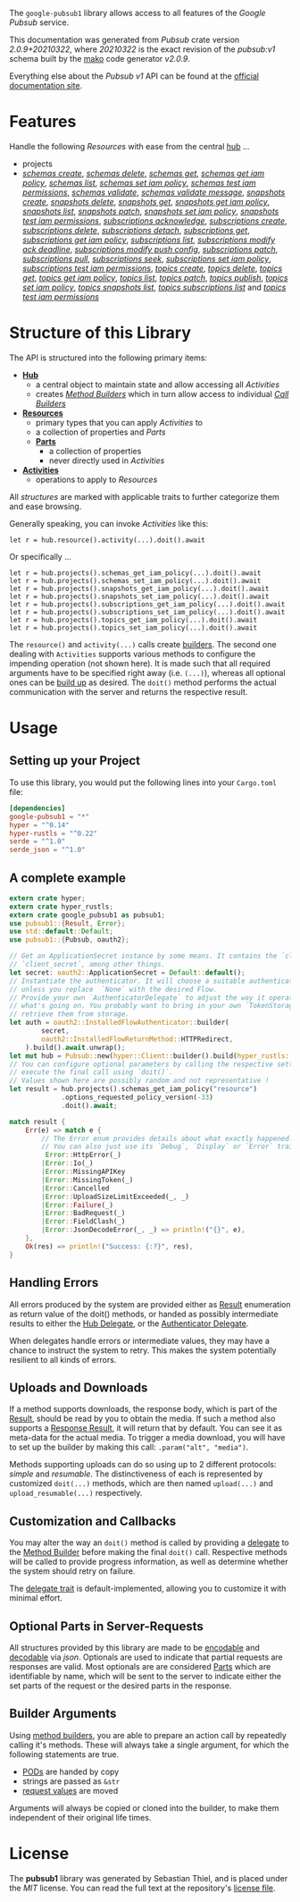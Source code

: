 <!---
DO NOT EDIT !
This file was generated automatically from 'src/mako/api/README.md.mako'
DO NOT EDIT !
-->
The `google-pubsub1` library allows access to all features of the *Google Pubsub* service.

This documentation was generated from *Pubsub* crate version *2.0.9+20210322*, where *20210322* is the exact revision of the *pubsub:v1* schema built by the [mako](http://www.makotemplates.org/) code generator *v2.0.9*.

Everything else about the *Pubsub* *v1* API can be found at the
[official documentation site](https://cloud.google.com/pubsub/docs).
# Features

Handle the following *Resources* with ease from the central [hub](https://docs.rs/google-pubsub1/2.0.9+20210322/google_pubsub1/Pubsub) ... 

* projects
 * [*schemas create*](https://docs.rs/google-pubsub1/2.0.9+20210322/google_pubsub1/api::ProjectSchemaCreateCall), [*schemas delete*](https://docs.rs/google-pubsub1/2.0.9+20210322/google_pubsub1/api::ProjectSchemaDeleteCall), [*schemas get*](https://docs.rs/google-pubsub1/2.0.9+20210322/google_pubsub1/api::ProjectSchemaGetCall), [*schemas get iam policy*](https://docs.rs/google-pubsub1/2.0.9+20210322/google_pubsub1/api::ProjectSchemaGetIamPolicyCall), [*schemas list*](https://docs.rs/google-pubsub1/2.0.9+20210322/google_pubsub1/api::ProjectSchemaListCall), [*schemas set iam policy*](https://docs.rs/google-pubsub1/2.0.9+20210322/google_pubsub1/api::ProjectSchemaSetIamPolicyCall), [*schemas test iam permissions*](https://docs.rs/google-pubsub1/2.0.9+20210322/google_pubsub1/api::ProjectSchemaTestIamPermissionCall), [*schemas validate*](https://docs.rs/google-pubsub1/2.0.9+20210322/google_pubsub1/api::ProjectSchemaValidateCall), [*schemas validate message*](https://docs.rs/google-pubsub1/2.0.9+20210322/google_pubsub1/api::ProjectSchemaValidateMessageCall), [*snapshots create*](https://docs.rs/google-pubsub1/2.0.9+20210322/google_pubsub1/api::ProjectSnapshotCreateCall), [*snapshots delete*](https://docs.rs/google-pubsub1/2.0.9+20210322/google_pubsub1/api::ProjectSnapshotDeleteCall), [*snapshots get*](https://docs.rs/google-pubsub1/2.0.9+20210322/google_pubsub1/api::ProjectSnapshotGetCall), [*snapshots get iam policy*](https://docs.rs/google-pubsub1/2.0.9+20210322/google_pubsub1/api::ProjectSnapshotGetIamPolicyCall), [*snapshots list*](https://docs.rs/google-pubsub1/2.0.9+20210322/google_pubsub1/api::ProjectSnapshotListCall), [*snapshots patch*](https://docs.rs/google-pubsub1/2.0.9+20210322/google_pubsub1/api::ProjectSnapshotPatchCall), [*snapshots set iam policy*](https://docs.rs/google-pubsub1/2.0.9+20210322/google_pubsub1/api::ProjectSnapshotSetIamPolicyCall), [*snapshots test iam permissions*](https://docs.rs/google-pubsub1/2.0.9+20210322/google_pubsub1/api::ProjectSnapshotTestIamPermissionCall), [*subscriptions acknowledge*](https://docs.rs/google-pubsub1/2.0.9+20210322/google_pubsub1/api::ProjectSubscriptionAcknowledgeCall), [*subscriptions create*](https://docs.rs/google-pubsub1/2.0.9+20210322/google_pubsub1/api::ProjectSubscriptionCreateCall), [*subscriptions delete*](https://docs.rs/google-pubsub1/2.0.9+20210322/google_pubsub1/api::ProjectSubscriptionDeleteCall), [*subscriptions detach*](https://docs.rs/google-pubsub1/2.0.9+20210322/google_pubsub1/api::ProjectSubscriptionDetachCall), [*subscriptions get*](https://docs.rs/google-pubsub1/2.0.9+20210322/google_pubsub1/api::ProjectSubscriptionGetCall), [*subscriptions get iam policy*](https://docs.rs/google-pubsub1/2.0.9+20210322/google_pubsub1/api::ProjectSubscriptionGetIamPolicyCall), [*subscriptions list*](https://docs.rs/google-pubsub1/2.0.9+20210322/google_pubsub1/api::ProjectSubscriptionListCall), [*subscriptions modify ack deadline*](https://docs.rs/google-pubsub1/2.0.9+20210322/google_pubsub1/api::ProjectSubscriptionModifyAckDeadlineCall), [*subscriptions modify push config*](https://docs.rs/google-pubsub1/2.0.9+20210322/google_pubsub1/api::ProjectSubscriptionModifyPushConfigCall), [*subscriptions patch*](https://docs.rs/google-pubsub1/2.0.9+20210322/google_pubsub1/api::ProjectSubscriptionPatchCall), [*subscriptions pull*](https://docs.rs/google-pubsub1/2.0.9+20210322/google_pubsub1/api::ProjectSubscriptionPullCall), [*subscriptions seek*](https://docs.rs/google-pubsub1/2.0.9+20210322/google_pubsub1/api::ProjectSubscriptionSeekCall), [*subscriptions set iam policy*](https://docs.rs/google-pubsub1/2.0.9+20210322/google_pubsub1/api::ProjectSubscriptionSetIamPolicyCall), [*subscriptions test iam permissions*](https://docs.rs/google-pubsub1/2.0.9+20210322/google_pubsub1/api::ProjectSubscriptionTestIamPermissionCall), [*topics create*](https://docs.rs/google-pubsub1/2.0.9+20210322/google_pubsub1/api::ProjectTopicCreateCall), [*topics delete*](https://docs.rs/google-pubsub1/2.0.9+20210322/google_pubsub1/api::ProjectTopicDeleteCall), [*topics get*](https://docs.rs/google-pubsub1/2.0.9+20210322/google_pubsub1/api::ProjectTopicGetCall), [*topics get iam policy*](https://docs.rs/google-pubsub1/2.0.9+20210322/google_pubsub1/api::ProjectTopicGetIamPolicyCall), [*topics list*](https://docs.rs/google-pubsub1/2.0.9+20210322/google_pubsub1/api::ProjectTopicListCall), [*topics patch*](https://docs.rs/google-pubsub1/2.0.9+20210322/google_pubsub1/api::ProjectTopicPatchCall), [*topics publish*](https://docs.rs/google-pubsub1/2.0.9+20210322/google_pubsub1/api::ProjectTopicPublishCall), [*topics set iam policy*](https://docs.rs/google-pubsub1/2.0.9+20210322/google_pubsub1/api::ProjectTopicSetIamPolicyCall), [*topics snapshots list*](https://docs.rs/google-pubsub1/2.0.9+20210322/google_pubsub1/api::ProjectTopicSnapshotListCall), [*topics subscriptions list*](https://docs.rs/google-pubsub1/2.0.9+20210322/google_pubsub1/api::ProjectTopicSubscriptionListCall) and [*topics test iam permissions*](https://docs.rs/google-pubsub1/2.0.9+20210322/google_pubsub1/api::ProjectTopicTestIamPermissionCall)




# Structure of this Library

The API is structured into the following primary items:

* **[Hub](https://docs.rs/google-pubsub1/2.0.9+20210322/google_pubsub1/Pubsub)**
    * a central object to maintain state and allow accessing all *Activities*
    * creates [*Method Builders*](https://docs.rs/google-pubsub1/2.0.9+20210322/google_pubsub1/client::MethodsBuilder) which in turn
      allow access to individual [*Call Builders*](https://docs.rs/google-pubsub1/2.0.9+20210322/google_pubsub1/client::CallBuilder)
* **[Resources](https://docs.rs/google-pubsub1/2.0.9+20210322/google_pubsub1/client::Resource)**
    * primary types that you can apply *Activities* to
    * a collection of properties and *Parts*
    * **[Parts](https://docs.rs/google-pubsub1/2.0.9+20210322/google_pubsub1/client::Part)**
        * a collection of properties
        * never directly used in *Activities*
* **[Activities](https://docs.rs/google-pubsub1/2.0.9+20210322/google_pubsub1/client::CallBuilder)**
    * operations to apply to *Resources*

All *structures* are marked with applicable traits to further categorize them and ease browsing.

Generally speaking, you can invoke *Activities* like this:

```Rust,ignore
let r = hub.resource().activity(...).doit().await
```

Or specifically ...

```ignore
let r = hub.projects().schemas_get_iam_policy(...).doit().await
let r = hub.projects().schemas_set_iam_policy(...).doit().await
let r = hub.projects().snapshots_get_iam_policy(...).doit().await
let r = hub.projects().snapshots_set_iam_policy(...).doit().await
let r = hub.projects().subscriptions_get_iam_policy(...).doit().await
let r = hub.projects().subscriptions_set_iam_policy(...).doit().await
let r = hub.projects().topics_get_iam_policy(...).doit().await
let r = hub.projects().topics_set_iam_policy(...).doit().await
```

The `resource()` and `activity(...)` calls create [builders][builder-pattern]. The second one dealing with `Activities` 
supports various methods to configure the impending operation (not shown here). It is made such that all required arguments have to be 
specified right away (i.e. `(...)`), whereas all optional ones can be [build up][builder-pattern] as desired.
The `doit()` method performs the actual communication with the server and returns the respective result.

# Usage

## Setting up your Project

To use this library, you would put the following lines into your `Cargo.toml` file:

```toml
[dependencies]
google-pubsub1 = "*"
hyper = "^0.14"
hyper-rustls = "^0.22"
serde = "^1.0"
serde_json = "^1.0"
```

## A complete example

```Rust
extern crate hyper;
extern crate hyper_rustls;
extern crate google_pubsub1 as pubsub1;
use pubsub1::{Result, Error};
use std::default::Default;
use pubsub1::{Pubsub, oauth2};

// Get an ApplicationSecret instance by some means. It contains the `client_id` and 
// `client_secret`, among other things.
let secret: oauth2::ApplicationSecret = Default::default();
// Instantiate the authenticator. It will choose a suitable authentication flow for you, 
// unless you replace  `None` with the desired Flow.
// Provide your own `AuthenticatorDelegate` to adjust the way it operates and get feedback about 
// what's going on. You probably want to bring in your own `TokenStorage` to persist tokens and
// retrieve them from storage.
let auth = oauth2::InstalledFlowAuthenticator::builder(
        secret,
        oauth2::InstalledFlowReturnMethod::HTTPRedirect,
    ).build().await.unwrap();
let mut hub = Pubsub::new(hyper::Client::builder().build(hyper_rustls::HttpsConnector::with_native_roots()), auth);
// You can configure optional parameters by calling the respective setters at will, and
// execute the final call using `doit()`.
// Values shown here are possibly random and not representative !
let result = hub.projects().schemas_get_iam_policy("resource")
             .options_requested_policy_version(-33)
             .doit().await;

match result {
    Err(e) => match e {
        // The Error enum provides details about what exactly happened.
        // You can also just use its `Debug`, `Display` or `Error` traits
         Error::HttpError(_)
        |Error::Io(_)
        |Error::MissingAPIKey
        |Error::MissingToken(_)
        |Error::Cancelled
        |Error::UploadSizeLimitExceeded(_, _)
        |Error::Failure(_)
        |Error::BadRequest(_)
        |Error::FieldClash(_)
        |Error::JsonDecodeError(_, _) => println!("{}", e),
    },
    Ok(res) => println!("Success: {:?}", res),
}

```
## Handling Errors

All errors produced by the system are provided either as [Result](https://docs.rs/google-pubsub1/2.0.9+20210322/google_pubsub1/client::Result) enumeration as return value of
the doit() methods, or handed as possibly intermediate results to either the 
[Hub Delegate](https://docs.rs/google-pubsub1/2.0.9+20210322/google_pubsub1/client::Delegate), or the [Authenticator Delegate](https://docs.rs/yup-oauth2/*/yup_oauth2/trait.AuthenticatorDelegate.html).

When delegates handle errors or intermediate values, they may have a chance to instruct the system to retry. This 
makes the system potentially resilient to all kinds of errors.

## Uploads and Downloads
If a method supports downloads, the response body, which is part of the [Result](https://docs.rs/google-pubsub1/2.0.9+20210322/google_pubsub1/client::Result), should be
read by you to obtain the media.
If such a method also supports a [Response Result](https://docs.rs/google-pubsub1/2.0.9+20210322/google_pubsub1/client::ResponseResult), it will return that by default.
You can see it as meta-data for the actual media. To trigger a media download, you will have to set up the builder by making
this call: `.param("alt", "media")`.

Methods supporting uploads can do so using up to 2 different protocols: 
*simple* and *resumable*. The distinctiveness of each is represented by customized 
`doit(...)` methods, which are then named `upload(...)` and `upload_resumable(...)` respectively.

## Customization and Callbacks

You may alter the way an `doit()` method is called by providing a [delegate](https://docs.rs/google-pubsub1/2.0.9+20210322/google_pubsub1/client::Delegate) to the 
[Method Builder](https://docs.rs/google-pubsub1/2.0.9+20210322/google_pubsub1/client::CallBuilder) before making the final `doit()` call. 
Respective methods will be called to provide progress information, as well as determine whether the system should 
retry on failure.

The [delegate trait](https://docs.rs/google-pubsub1/2.0.9+20210322/google_pubsub1/client::Delegate) is default-implemented, allowing you to customize it with minimal effort.

## Optional Parts in Server-Requests

All structures provided by this library are made to be [encodable](https://docs.rs/google-pubsub1/2.0.9+20210322/google_pubsub1/client::RequestValue) and 
[decodable](https://docs.rs/google-pubsub1/2.0.9+20210322/google_pubsub1/client::ResponseResult) via *json*. Optionals are used to indicate that partial requests are responses 
are valid.
Most optionals are are considered [Parts](https://docs.rs/google-pubsub1/2.0.9+20210322/google_pubsub1/client::Part) which are identifiable by name, which will be sent to 
the server to indicate either the set parts of the request or the desired parts in the response.

## Builder Arguments

Using [method builders](https://docs.rs/google-pubsub1/2.0.9+20210322/google_pubsub1/client::CallBuilder), you are able to prepare an action call by repeatedly calling it's methods.
These will always take a single argument, for which the following statements are true.

* [PODs][wiki-pod] are handed by copy
* strings are passed as `&str`
* [request values](https://docs.rs/google-pubsub1/2.0.9+20210322/google_pubsub1/client::RequestValue) are moved

Arguments will always be copied or cloned into the builder, to make them independent of their original life times.

[wiki-pod]: http://en.wikipedia.org/wiki/Plain_old_data_structure
[builder-pattern]: http://en.wikipedia.org/wiki/Builder_pattern
[google-go-api]: https://github.com/google/google-api-go-client

# License
The **pubsub1** library was generated by Sebastian Thiel, and is placed 
under the *MIT* license.
You can read the full text at the repository's [license file][repo-license].

[repo-license]: https://github.com/Byron/google-apis-rsblob/main/LICENSE.md
